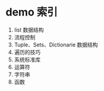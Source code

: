 # demo 索引

1. list 数据结构
2. 流程控制
3. Tuple、Sets、Dictionarie 数据结构
4. 遍历的技巧
5. 系统标准库
6. 运算符
7. 字符串
8. 函数
